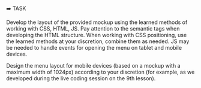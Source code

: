 ➡️ TASK

Develop the layout of the provided mockup using the learned methods of working with CSS, HTML, JS. Pay attention to the semantic tags when developing the HTML structure. When working with CSS positioning, use the learned methods at your discretion, combine them as needed. JS may be needed to handle events for opening the menu on tablet and mobile devices.

Design the menu layout for mobile devices (based on a mockup with a maximum width of 1024px) according to your discretion (for example, as we developed during the live coding session on the 9th lesson).
